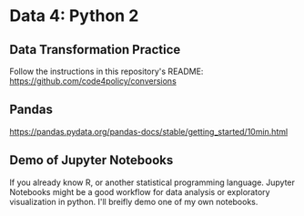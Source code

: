 # Data 4: Python 2

## Data Transformation Practice

Follow the instructions in this repository's README: https://github.com/code4policy/conversions

## Pandas

https://pandas.pydata.org/pandas-docs/stable/getting_started/10min.html

## Demo of Jupyter Notebooks

If you already know R, or another statistical programming language. Jupyter Notebooks might be a good workflow for data analysis or exploratory visualization in python. I'll breifly demo one of my own notebooks.
